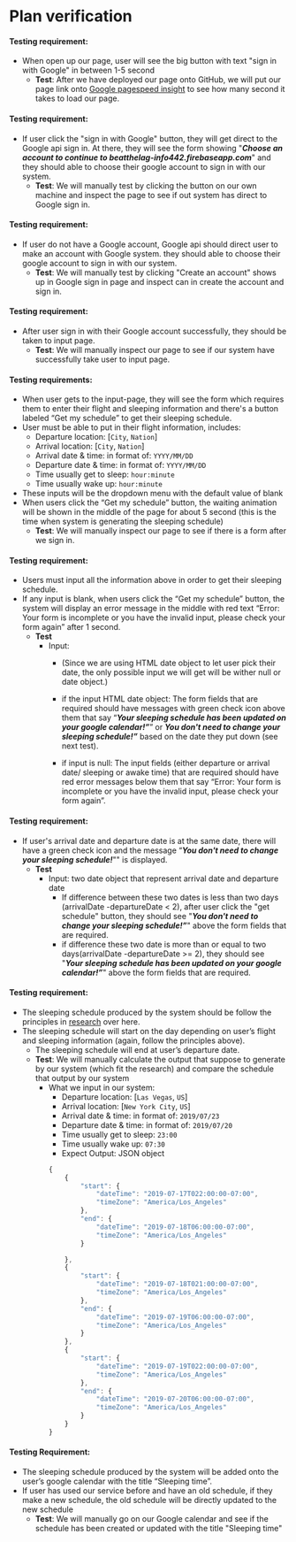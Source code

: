 # Plan verification

#### **Testing requirement**:
- When open up our page, user will see the big button with text "sign in with Google" in between 1-5 second
    - **Test**: After we have deployed our page onto GitHub, we will put our page link onto [Google pagespeed insight](https://tools.pingdom.com/#5ab7276ce5000000) to see how many second it takes to load our page.

#### **Testing requirement**:
- If user click the "sign in with Google" button, they will get direct to the Google api sign in. At there, they will see the form showing "***Choose an account to continue to beatthelag-info442.firebaseapp.com***" and they should able to choose their google account to sign in with our system.
    - **Test**: We will manually test by clicking the button on our own machine and inspect the page to see if out system has direct to Google sign in.

#### **Testing requirement**:
- If user do not have a Google account, Google api should direct user to make an account with Google system. they should able to choose their google account to sign in with our system.
    - **Test**: We will manually test by clicking "Create an account" shows up in Google sign in page and inspect can in create the account and sign in.

#### **Testing requirement**:
- After user sign in with their Google account successfully, they should be taken to input page.
    - **Test**: We will manually inspect our page to see if our system have successfully take user to input page.

#### **Testing requirements**:
- When user gets to the input-page, they will see the form which requires them to enter their flight and sleeping information and there's a button labeled “Get my schedule” to get their sleeping schedule.
- User must be able to put in their flight information, includes:
    - Departure location: [`City`, `Nation`]
    - Arrival location: [`City`, `Nation`]
    - Arrival date & time: in format of: `YYYY/MM/DD`  
    - Departure date & time: in format of: `YYYY/MM/DD`
    - Time usually get to sleep: `hour:minute`
    - Time usually wake up: `hour:minute`
- These inputs will be the dropdown menu with the default value of blank
- When users click the “Get my schedule” button, the waiting animation will be shown in the middle of the page for about 5 second (this is the time when system is generating the sleeping schedule)
    - **Test**: We will manually inspect our page to see if there is a form after we sign in.

#### **Testing requirement**:
- Users must input all the information above in order to get their sleeping schedule.
- If any input is blank, when users click the “Get my schedule” button, the system will display an error message in the middle with red text “Error: Your form is incomplete or you have the invalid input, please check your form again” after 1 second.
    - **Test**
        - Input:
            - (Since we are using HTML date object to let user pick their date, the only possible input we will get will be wither null or date object.)

            - if the input HTML date object: The form fields that are required should have messages with green check icon above them that say “***Your sleeping schedule has been updated on your google calendar!”***” or ***You don't need to change your sleeping schedule!”*** based on the date they put down (see next test).

            - if input is null: The input fields (either departure or arrival date/ sleeping or awake time) that are required should have red error messages below them that say “Error: Your form is incomplete or you have the invalid input, please check your form again”.

#### **Testing requirement**:  
- If user's arrival date and departure date is at the same date, there will have a green check icon and the message “***You don't need to change your sleeping schedule!***"" is displayed.
    - **Test**
        - Input: two date object that represent arrival date and departure date  
            - If difference between these two dates is less than two days (arrivalDate -departureDate < 2), after user click the "get schedule" button, they should see "***You don't need to change your sleeping schedule!”***" above the form fields that are required.
            - if difference these two date is more than or equal to two days(arrivalDate -departureDate >= 2), they should see "***Your sleeping schedule has been updated on your google calendar!”***" above the form fields that are required.

#### **Testing requirement**:
- The sleeping schedule produced by the system should be follow the principles in [research](https://www.ncbi.nlm.nih.gov/pmc/articles/PMC2829880/) over here.
- The sleeping schedule will start on the day depending on user’s flight and sleeping information (again, follow the principles above).
    - The sleeping schedule will end at user’s departure date.
    - **Test**: We will manually calculate the output that suppose to generate by our system (which fit the research) and compare the schedule that output by our system  
        - What we input in our system:
            - Departure location: [`Las Vegas`, `US`]
            - Arrival location: [`New York City`, `US`]
            - Arrival date & time: in format of: `2019/07/23`  
            - Departure date & time: in format of: `2019/07/20`
            - Time usually get to sleep: `23:00`
            - Time usually wake up: `07:30`
            - Expect Output: JSON object
            ```js
            {
                {
                    "start": {
                        "dateTime": "2019-07-17T022:00:00-07:00",
                        "timeZone": "America/Los_Angeles"
                    },
                    "end": {
                        "dateTime": "2019-07-18T06:00:00-07:00",
                        "timeZone": "America/Los_Angeles"
                    }

                },
                {
                    "start": {
                        "dateTime": "2019-07-18T021:00:00-07:00",
                        "timeZone": "America/Los_Angeles"
                    },
                    "end": {
                        "dateTime": "2019-07-19T06:00:00-07:00",
                        "timeZone": "America/Los_Angeles"
                    }
                },
                {
                    "start": {
                        "dateTime": "2019-07-19T022:00:00-07:00",
                        "timeZone": "America/Los_Angeles"
                    },
                    "end": {
                        "dateTime": "2019-07-20T06:00:00-07:00",
                        "timeZone": "America/Los_Angeles"
                    }
                }    
            }
            ```
#### **Testing Requirement**:
- The sleeping schedule produced by the system will be added onto the user’s google calendar with the title “Sleeping time”.
- If user has used our service before and have an old schedule, if they make a new schedule, the old schedule will be directly updated to the new schedule
    - **Test**: We will manually go on our Google calendar and see if the schedule has been created or updated with the title "Sleeping time"
